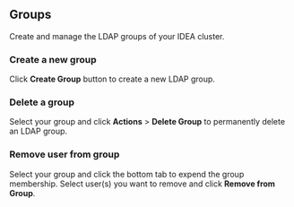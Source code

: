 ## Groups

Create and manage the LDAP groups of your IDEA cluster.

### Create a new group

Click **Create Group** button to create a new LDAP group.

### Delete a group

Select your group and click **Actions** > **Delete Group** to permanently delete an LDAP group.

### Remove user from group

Select your group and click the bottom tab to expend the group membership. Select user(s) you want to remove and click **Remove from Group**.

